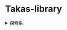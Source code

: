 # Takas-library

<details><summary>探索系</summary><div>

>[幅優先探索](https://github.com/Taka0007/Takas-library/blob/main/bps.md)
</div></details>

